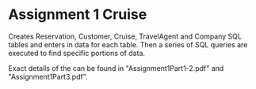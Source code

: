 # Assignment 1 Cruise

Creates Reservation, Customer, Cruise, TravelAgent and Company SQL tables and enters in data for each table. Then a series of SQL queries are executed to find specific portions 
of data.

Exact details of the can be found in "Assignment1Part1-2.pdf" and "Assignment1Part3.pdf".
